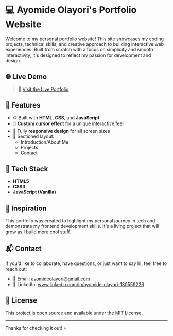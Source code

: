 # 💻 Ayomide Olayori's Portfolio Website

Welcome to my personal portfolio website! This site showcases my coding projects, technical skills, and creative approach to building interactive web experiences. Built from scratch with a focus on simplicity and smooth interactivity, it's designed to reflect my passion for development and design.

## 🌐 Live Demo

> 🔗 [Visit the Live Portfolio](///Users/ayomideolayori/Desktop/codeacademy/portfolio/index.html#hero)

## 🚀 Features

- ⚙️ Built with **HTML**, **CSS**, and **JavaScript**
- 🖱️ **Custom cursor effect** for a unique interactive feel
- 📱 Fully **responsive design** for all screen sizes
- 💼 Sectioned layout:
  - Introduction/About Me
  - Projects
  - Contact

## 🧰 Tech Stack

- **HTML5**
- **CSS3**
- **JavaScript (Vanilla)**


## 🧠 Inspiration

This portfolio was created to highlight my personal journey in tech and demonstrate my frontend development skills. It's a living project that will grow as I build more cool stuff.

## 📬 Contact

If you’d like to collaborate, have questions, or just want to say hi, feel free to reach out:

- 📧 Email: ayomideolayori@gmail.com
- 💼 LinkedIn: www.linkedin.com/in/ayomide-olayori-130559226

## 📌 License

This project is open source and available under the [MIT License](LICENSE).

---

Thanks for checking it out! ⭐️
